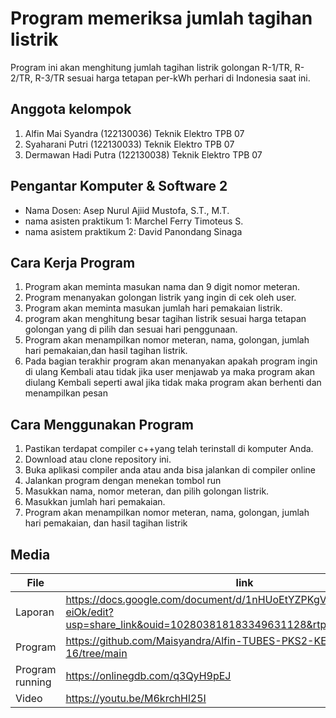 # Program memeriksa jumlah tagihan listrik 
Program ini akan menghitung jumlah tagihan listrik golongan R-1/TR, R-2/TR, R-3/TR sesuai harga tetapan per-kWh perhari di Indonesia saat ini.

## Anggota kelompok 
1. Alfin Mai Syandra (122130036) Teknik Elektro TPB 07
2. Syaharani Putri (122130033) Teknik Elektro TPB 07
3. Dermawan Hadi Putra (122130038) Teknik Elektro TPB 07

## Pengantar Komputer & Software 2
- Nama Dosen: Asep Nurul Ajiid Mustofa, S.T., M.T.
- nama asisten praktikum 1: Marchel Ferry Timoteus S.
- nama asistem praktikum 2: David Panondang Sinaga

## Cara Kerja Program
1.	Program akan meminta masukan nama dan 9 digit nomor meteran.
2.	Program menanyakan golongan listrik yang ingin di cek oleh user.
3.	Program akan meminta masukan jumlah hari pemakaian listrik.
4.	program akan menghitung besar tagihan listrik sesuai harga tetapan golongan yang di pilih dan sesuai hari penggunaan.
5.	Program akan menampilkan nomor meteran, nama, golongan, jumlah hari pemakaian,dan hasil tagihan listrik. 
6.	Pada bagian terakhir program akan menanyakan apakah program ingin di ulang Kembali atau tidak jika user menjawab ya maka program akan diulang Kembali seperti awal jika tidak maka program akan berhenti dan menampilkan pesan 

## Cara Menggunakan Program 
1.	Pastikan terdapat compiler c++yang telah terinstall di komputer Anda.
2.	Download atau clone repository ini.
3.	Buka aplikasi compiler anda atau anda bisa jalankan di compiler online 
4.	Jalankan program dengan menekan tombol run
5.	Masukkan nama, nomor meteran, dan pilih golongan listrik.
6.	Masukkan jumlah hari pemakaian.
7.	Program akan menampilkan nomor meteran, nama, golongan, jumlah hari pemakaian, dan hasil tagihan listrik

## Media

| File |      link     |
| ------ | ------ |
| Laporan | https://docs.google.com/document/d/1nHUoEtYZPKgVvP7eXeTvkO3JLSc-eiOk/edit?usp=share_link&ouid=102803818183349631128&rtpof=true&sd=true |
| Program | https://github.com/Maisyandra/Alfin-TUBES-PKS2-KELOMPOK-16/tree/main |
| Program running | https://onlinegdb.com/q3QyH9pEJ |
| Video | https://youtu.be/M6krchHl25I |
